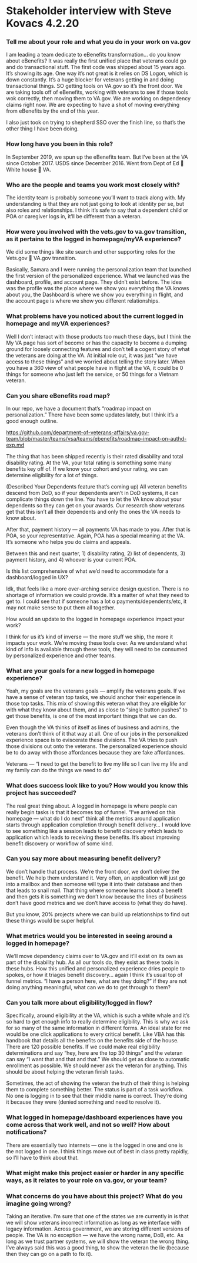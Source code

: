 # Stakeholder interview with Steve Kovacs 4.2.20

### Tell me about your role and what you do in your work on va.gov

I am leading a team dedicate to eBenefits transformation… do you know about eBenefits? It was really the first unified place that veterans could go and do transactional stuff. The first code was shipped about 15 years ago. It’s showing its age. One way it’s not great is it relies on DS Logon, which is down constantly. It’s a huge blocker for veterans getting in and doing transactional things. SO getting tools on VA.gov so it’s the front door. We are taking tools off of eBenefits, working with veterans to see if those tools wok correctly, then moving them to VA.gov. We are working on dependency claims right now. We are expecting to have a shot of moving everything from eBenefits by the end of this year.

I also just took on trying to shepherd SSO over the finish line, so that’s the other thing I have been doing.

### How long have you been in this role?

In September 2019, we spun up the eBenefits team. But I’ve been at the VA since October 2017. USDS since December 2016. Went from Dept of Ed  White house  VA.

### Who are the people and teams you work most closely with?

The identity team is probably someone you’ll want to track along with. My understanding is that they are not just going to look at identity per se, but also roles and relationships. I think it’s safe to say that a dependent child or POA or caregiver logs in, it’ll be different than a veteran.

### How were you involved with the vets.gov to va.gov transition, as it pertains to the logged in homepage/myVA experience?

We did some things like site search and other supporting roles for the Vets.gov  VA.gov transition.

Basically, Samara and I were running the personalization team that launched the first version of the personalized experience. What we launched was the dashboard, profile, and account page. They didn’t exist before. The idea was the profile was the place where we show you everything the VA knows about you, the Dashboard is where we show you everything in flight, and the account page is where we show you different relationships.

### What problems have you noticed about the current logged in homepage and myVA experiences?

Well I don’t interact with those products too much these days, but I think the My VA page has sort of become or has the capacity to become a dumping ground for loosely connecting features and don’t tell a cogent story of what the veterans are doing at the VA. At initial role out, it was just “we have access to these things” and we worried about telling the story later. When you have a 360 view of what people have in flight at the VA, it could be 0 things for someone who just left the service, or 50 things for a Vietnam veteran.

### Can you share eBenefits road map?

In our repo, we have a document that’s “roadmap impact on personalization.” There have been some updates lately, but I think it’s a good enough outline.

https://github.com/department-of-veterans-affairs/va.gov-team/blob/master/teams/vsa/teams/ebenefits/roadmap-impact-on-authd-exp.md

The thing that has been shipped recently is their rated disability and total disability rating. At the VA, your total rating is something some many benefits key off of. If we know your cohort and your rating, we can determine eligibility for a lot of things.

(Described Your Dependents feature that’s coming up) All veteran benefits descend from DoD, so if your dependents aren’t in DoD systems, it can complicate things down the line. You have to let the VA know about your dependents so they can get on your awards. Our research show veterans get that this isn’t all their dependents and only the ones the VA needs to know about.

After that, payment history — all payments VA has made to you. After that is POA, so your representative. Again, POA has a special meaning at the VA. It’s someone who helps you do claims and appeals.

Between this and next quarter, 1) disability rating, 2) list of dependents, 3) payment history, and 4) whoever is your current POA.

Is this list comprehensive of what we’d need to accommodate for a dashboard/logged in UX?

Idk, that feels like a more over-arching service design question. There is no shortage of information we could provide. It’s a matter of what they need to get to. I could see that if someone has a lot o payments/dependents/etc, it may not make sense to put them all together.

How would an update to the logged in homepage experience impact your work?

I think for us it’s kind of inverse — the more stuff we ship, the more it impacts your work. We’re moving these tools over. As we understand what kind of info is available through these tools, they will need to be consumed by personalized experience and other teams.

### What are your goals for a new logged in homepage experience?

Yeah, my goals are the veterans goals — amplify the veterans goals. If we have a sense of veteran top tasks, we should anchor their experience in those top tasks. This mix of showing this veteran what they are eligible for with what they know about them, and as close to “single button pushes” to get those benefits, is one of the most important things that we can do. 

Even though the VA thinks of itself as lines of business and admins, the veterans don’t think of it that way at all. One of our jobs in the personalized experience space is to eviscerate these divisions. The VA tries to push those divisions out onto the veterans. The personalized experience should be to do away with those affordances because they are fake affordances.

Veterans — “I need to get the benefit to live my life so I can live my life and my family can do the things we need to do”

### What does success look like to you? How would you know this project has succeeded?

The real great thing about. A logged in homepage is where people can really begin tasks is that it becomes top of funnel. “I’ve arrived on this homepage — what do I do next” think all the metrics around application starts through application completion through benefit delivery… I would love to see something like a session leads to benefit discovery which leads to application which leads to receiving these benefits. It’s about improving benefit discovery or workflow of some kind. 

### Can you say more about measuring benefit delivery?

We don’t handle that process. We’re the front door, we don’t deliver the benefit. We help them understand it. Very often, an application will just go into a mailbox and then someone will type it into their database and then that leads to snail mail. That thing where someone learns about a benefit and then gets it is something we don’t know because the lines of business don’t have good metrics and we don’t have access to (what they do have). 

But you know, 20% projects where we can build up relationships to find out these things would be super helpful.

### What metrics would you be interested in seeing around a logged in homepage?

We’ll move dependency claims over to VA.gov and it’ll exist on its own as part of the disability hub. As all our tools do, they exist as these tools in these hubs. How this unified and personalized experience dries people to spokes, or how it triages benefit discovery… again I think it’s usual top of funnel metrics. “I have a person here, what are they doing?” if they are not doing anything meaningful, what can we do to get through to them?

### Can you talk more about eligibility/logged in flow?

Specifically, around eligibility at the VA, which is such a white whale and it’s so hard to get enough info to really determine eligibility. This is why we ask for so many of the same information in different forms. An ideal state for me would be one click applications to every critical benefit. Like VBA has this handbook that details all the benefits on the benefits side of the house. There are 120 possible benefits. If we could make real eligibility determinations and say “hey, here are the top 30 things” and the veteran can say “I want that and that and that.” We should get as close to automatic enrollment as possible. We should never ask the veteran for anything. This should be about helping the veteran finish tasks. 

Sometimes, the act of showing the veteran the truth of their thing is helping them to complete something better. The status is part of a task workflow. No one is logging in to see that their middle name is correct. They’re doing it because they were (denied something and need to resolve it).

### What logged in homepage/dashboard experiences have you come across that work well, and not so well? How about notifications?

There are essentially two internets — one is the logged in one and one is the not logged in one. I think things move out of best in class pretty rapidly, so I’ll have to think about that.

### What might make this project easier or harder in any specific ways, as it relates to your role on va.gov, or your team?

### What concerns do you have about this project? What do you imagine going wrong?

Taking an iterative. I’m sure that one of the states we are currently in is that we will show veterans incorrect information as long as we interface with legacy information. Across government, we are storing different versions of people. The VA is no exception — we have the wrong name, DoB, etc. As long as we trust partner systems, we will show the veteran the wrong thing. I’ve always said this was a good thing, to show the veteran the lie (because then they can go on a path to fix it).
